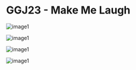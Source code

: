 # GGJ23 - Make Me Laugh


![image1](59743.png)

![image1](59745.png)

![image1](59747.png)

![image1](59748.png)

